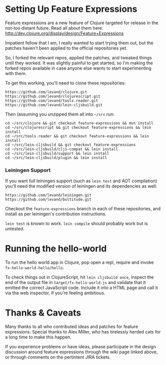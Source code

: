 # Setting Up Feature Expressions

Feature expressions are a new feature of Clojure targeted for release in the not-too distant future. Read all about them here: http://dev.clojure.org/display/design/Feature+Expressions

Impatient fellow that I am, I really wanted to start trying them out, but the patches haven't been applied to the official repositories yet.

So, I forked the relevant repos, applied the patches, and tweaked things until they worked. It was slightly painful to get started, so I'm making the forked repos available in case anyone else wants to start experimenting with them.

To get this working, you'll need to clone these repositories:

    https://github.com/levand/clojure.git
    https://github.com/levand/clojurescript.git
    https://github.com/levand/tools.reader.git
    https://github.com/levand/lein-cljsbuild.git

Then (assuming you unzipped them all into `~/src` run:

    cd ~/src/clojure && git checkout feature-expressions && mvn install
    cd ~/src/clojurescript && git checkout feature-expressions && lein install
    cd ~/src/tools.reader && git checkout feature-expressions && lein install
    cd ~/src/lein-cljsbuild && git checkout feature-expressions
    cd ~/src/lein-cljsbuild/cljs-compat && lein install
    cd ~/src/lein-cljsbuild/support && lein install
    cd ~/src/lein-cljsbuild/plugin && lein install

### Leiningen Support

If you want full leiningen support (such as `lein test` and AOT compilation) you'll need the modified version of leiningen and its dependencies as well:

    https://github.com/levand/leiningen.git
    https://github.com/levand/bultitude.git

Checkout the `feature-expressions` branch in each of these repositories, and install as per leiningen's contribution instructions.

`lein test` is known to work. `lein compile` should probably work but is untested.

# Running the hello-world

To run the hello world app in Clojure, pop open a repl, require and invoke `fx-hello-world.hello/hello`.

To check things out in ClojureScript, hit `lein cljsbuild once`, inspect the end of the output file in `target/fx-hello-world.js` and validate that it emitted the correct JavaScript code. Include it into a HTML page and call it via the web inspector, if you're feeling ambitious.

# Thanks & Caveats

Many thanks to all who contributed ideas and patches for feature expressions. Special thanks to Alex Miller, who has tirelessly herded cats for a long time to make this happen.

If you experience problems or have ideas, please participate in the design discussion around feature expressions through the wiki page linked above, or through comments on the pertintent JIRA tickets.



